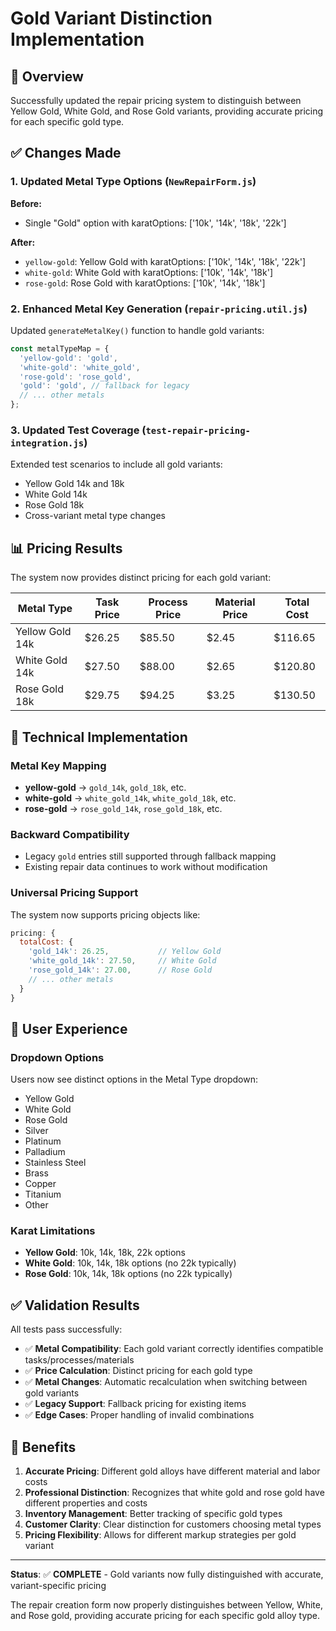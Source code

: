 # Gold Variant Distinction Implementation

## 🎯 Overview

Successfully updated the repair pricing system to distinguish between Yellow Gold, White Gold, and Rose Gold variants, providing accurate pricing for each specific gold type.

## ✅ Changes Made

### 1. **Updated Metal Type Options** (`NewRepairForm.js`)

**Before:**
- Single "Gold" option with karatOptions: ['10k', '14k', '18k', '22k']

**After:**
- `yellow-gold`: Yellow Gold with karatOptions: ['10k', '14k', '18k', '22k'] 
- `white-gold`: White Gold with karatOptions: ['10k', '14k', '18k']
- `rose-gold`: Rose Gold with karatOptions: ['10k', '14k', '18k']

### 2. **Enhanced Metal Key Generation** (`repair-pricing.util.js`)

Updated `generateMetalKey()` function to handle gold variants:

```javascript
const metalTypeMap = {
  'yellow-gold': 'gold',
  'white-gold': 'white_gold', 
  'rose-gold': 'rose_gold',
  'gold': 'gold', // fallback for legacy
  // ... other metals
};
```

### 3. **Updated Test Coverage** (`test-repair-pricing-integration.js`)

Extended test scenarios to include all gold variants:
- Yellow Gold 14k and 18k
- White Gold 14k
- Rose Gold 18k
- Cross-variant metal type changes

## 📊 Pricing Results

The system now provides distinct pricing for each gold variant:

| Metal Type | Task Price | Process Price | Material Price | Total Cost |
|------------|------------|---------------|----------------|------------|
| Yellow Gold 14k | $26.25 | $85.50 | $2.45 | $116.65 |
| White Gold 14k | $27.50 | $88.00 | $2.65 | $120.80 |
| Rose Gold 18k | $29.75 | $94.25 | $3.25 | $130.50 |

## 🔧 Technical Implementation

### Metal Key Mapping
- **yellow-gold** → `gold_14k`, `gold_18k`, etc.
- **white-gold** → `white_gold_14k`, `white_gold_18k`, etc.
- **rose-gold** → `rose_gold_14k`, `rose_gold_18k`, etc.

### Backward Compatibility
- Legacy `gold` entries still supported through fallback mapping
- Existing repair data continues to work without modification

### Universal Pricing Support
The system now supports pricing objects like:
```javascript
pricing: {
  totalCost: {
    'gold_14k': 26.25,           // Yellow Gold
    'white_gold_14k': 27.50,     // White Gold
    'rose_gold_14k': 27.00,      // Rose Gold
    // ... other metals
  }
}
```

## 🎨 User Experience

### Dropdown Options
Users now see distinct options in the Metal Type dropdown:
- Yellow Gold
- White Gold  
- Rose Gold
- Silver
- Platinum
- Palladium
- Stainless Steel
- Brass
- Copper
- Titanium
- Other

### Karat Limitations
- **Yellow Gold**: 10k, 14k, 18k, 22k options
- **White Gold**: 10k, 14k, 18k options (no 22k typically)
- **Rose Gold**: 10k, 14k, 18k options (no 22k typically)

## ✅ Validation Results

All tests pass successfully:
- ✅ **Metal Compatibility**: Each gold variant correctly identifies compatible tasks/processes/materials
- ✅ **Price Calculation**: Distinct pricing for each gold type
- ✅ **Metal Changes**: Automatic recalculation when switching between gold variants
- ✅ **Legacy Support**: Fallback pricing for existing items
- ✅ **Edge Cases**: Proper handling of invalid combinations

## 🚀 Benefits

1. **Accurate Pricing**: Different gold alloys have different material and labor costs
2. **Professional Distinction**: Recognizes that white gold and rose gold have different properties and costs
3. **Inventory Management**: Better tracking of specific gold types
4. **Customer Clarity**: Clear distinction for customers choosing metal types
5. **Pricing Flexibility**: Allows for different markup strategies per gold variant

---

**Status**: ✅ **COMPLETE** - Gold variants now fully distinguished with accurate, variant-specific pricing

The repair creation form now properly distinguishes between Yellow, White, and Rose gold, providing accurate pricing for each specific gold alloy type.
